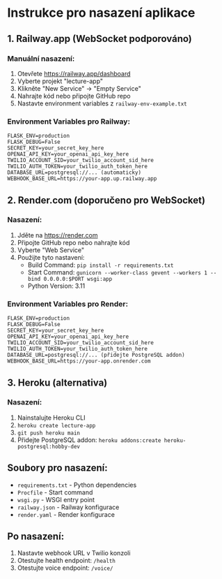 # Instrukce pro nasazení aplikace

## 1. Railway.app (WebSocket podporováno)

### Manuální nasazení:
1. Otevřete https://railway.app/dashboard
2. Vyberte projekt "lecture-app"
3. Klikněte "New Service" → "Empty Service"
4. Nahrajte kód nebo připojte GitHub repo
5. Nastavte environment variables z `railway-env-example.txt`

### Environment Variables pro Railway:
```
FLASK_ENV=production
FLASK_DEBUG=False
SECRET_KEY=your_secret_key_here
OPENAI_API_KEY=your_openai_api_key_here
TWILIO_ACCOUNT_SID=your_twilio_account_sid_here
TWILIO_AUTH_TOKEN=your_twilio_auth_token_here
DATABASE_URL=postgresql://... (automaticky)
WEBHOOK_BASE_URL=https://your-app.up.railway.app
```

## 2. Render.com (doporučeno pro WebSocket)

### Nasazení:
1. Jděte na https://render.com
2. Připojte GitHub repo nebo nahrajte kód
3. Vyberte "Web Service"
4. Použijte tyto nastavení:
   - Build Command: `pip install -r requirements.txt`
   - Start Command: `gunicorn --worker-class gevent --workers 1 --bind 0.0.0.0:$PORT wsgi:app`
   - Python Version: 3.11

### Environment Variables pro Render:
```
FLASK_ENV=production
FLASK_DEBUG=False
SECRET_KEY=your_secret_key_here
OPENAI_API_KEY=your_openai_api_key_here
TWILIO_ACCOUNT_SID=your_twilio_account_sid_here
TWILIO_AUTH_TOKEN=your_twilio_auth_token_here
DATABASE_URL=postgresql://... (přidejte PostgreSQL addon)
WEBHOOK_BASE_URL=https://your-app.onrender.com
```

## 3. Heroku (alternativa)

### Nasazení:
1. Nainstalujte Heroku CLI
2. `heroku create lecture-app`
3. `git push heroku main`
4. Přidejte PostgreSQL addon: `heroku addons:create heroku-postgresql:hobby-dev`

## Soubory pro nasazení:
- `requirements.txt` - Python dependencies
- `Procfile` - Start command
- `wsgi.py` - WSGI entry point
- `railway.json` - Railway konfigurace
- `render.yaml` - Render konfigurace

## Po nasazení:
1. Nastavte webhook URL v Twilio konzoli
2. Otestujte health endpoint: `/health`
3. Otestujte voice endpoint: `/voice/` 